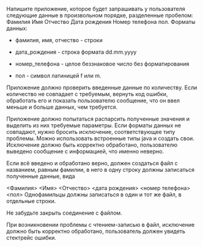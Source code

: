Напишите приложение, которое будет запрашивать у пользователя следующие данные в произвольном порядке, разделенные
пробелом: Фамилия Имя Отчество Дата рождения Номер телефона пол. Форматы данных:

* фамилия, имя, отчество - строки

* дата_рождения - строка формата dd.mm.yyyy

* номер_телефона - целое беззнаковое число без форматирования

* пол - символ латиницей f или m.

Приложение должно проверить введенные данные по количеству. Если количество не совпадает с требуемым, 
вернуть код ошибки, обработать его и показать пользователю сообщение, что он ввел меньше и больше данных, чем требуется.

Приложение должно попытаться распарсить полученные значения и выделить из них требуемые параметры. 
Если форматы данных не совпадают, нужно бросить исключение, соответствующее типу проблемы. Можно использовать 
встроенные типы java и создать свои. Исключение должно быть корректно обработано, пользователю выведено сообщение 
с информацией, что именно неверно.

Если всё введено и обработано верно, должен создаться файл с названием, равным фамилии, в него в одну строку должны 
записаться полученные данные, вида

<Фамилия> <Имя> <Отчество> <дата рождения> <номер телефона> <пол>
Однофамильцы должны записаться в один и тот же файл, в отдельные строки.

Не забудьте закрыть соединение с файлом.

При возникновении проблемы с чтением-записью в файл, исключение должно быть корректно обработано, пользователь 
должен увидеть стектрейс ошибки.